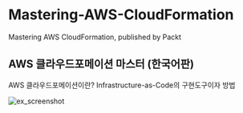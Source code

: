# Mastering-AWS-CloudFormation
Mastering AWS CloudFormation, published by Packt

## AWS 클라우드포메이션 마스터 (한국어판)
AWS 클라우드포메이션이란?
Infrastructure-as-Code의 구현도구이자 방법

![ex_screenshot](./img/aws_cover_img.png)
